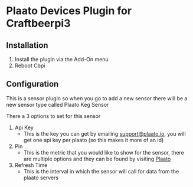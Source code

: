 # Plaato Devices Plugin for Craftbeerpi3

## Installation

1. Install the plugin via the Add-On menu
2. Reboot Cbpi

## Configuration

This is a sensor plugin so when you go to add a new sensor there will be a new sensor type called Plaato Keg Sensor

There a 3 options to set for this sensor

1. Api Key
   - This is the key you can get by emailing support@plaato.io, you will get one api key per plaato (so this makes it more of an id)
2. Pin
   - This is the metric that you would like to show for the sensor, there are multiple options and they can be found by visiting [Plaato](https://www.plaato.io/api "Plaato")
3. Refresh Time
   - This is the interval in which the sensor will call for data from the plaato servers
